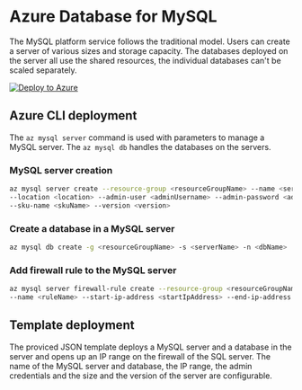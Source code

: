 # Azure Database for MySQL

The MySQL platform service follows the traditional model. Users can create a server of various sizes and storage capacity. The databases deployed on the server all use the shared resources, the individual databases can't be scaled separately.

[![Deploy to Azure](http://azuredeploy.net/deploybutton.png)](https://portal.azure.com/#create/Microsoft.Template/uri/https%3A%2F%2Fraw.githubusercontent.com%2FCloudDirect%2FARMLab%2Fmaster%2Ftemplates%2FAzureMySQL%2Fazuredeploy.json)

## Azure CLI deployment

The `az mysql server` command is used with parameters to manage a MySQL server. The `az mysql db` handles the databases on the servers.

### MySQL server creation

```bash
az mysql server create --resource-group <resourceGroupName> --name <serverName> \
--location <location> --admin-user <adminUsername> --admin-password <adminPassword> \
--sku-name <skuName> --version <version>
```

### Create a database in a MySQL server

```bash
az mysql db create -g <resourceGroupName> -s <serverName> -n <dbName>
```

### Add firewall rule to the MySQL server

```bash
az mysql server firewall-rule create --resource-group <resourceGroupName> --server-name <serverName> \
--name <ruleName> --start-ip-address <startIpAddress> --end-ip-address <endIpAddress>
```

## Template deployment

The proviced JSON template deploys a MySQL server and a database in the server and opens up an IP range on the firewall of the SQL server. The name of the MySQL server and database, the IP range, the admin credentials and the size and the version of the server are configurable.